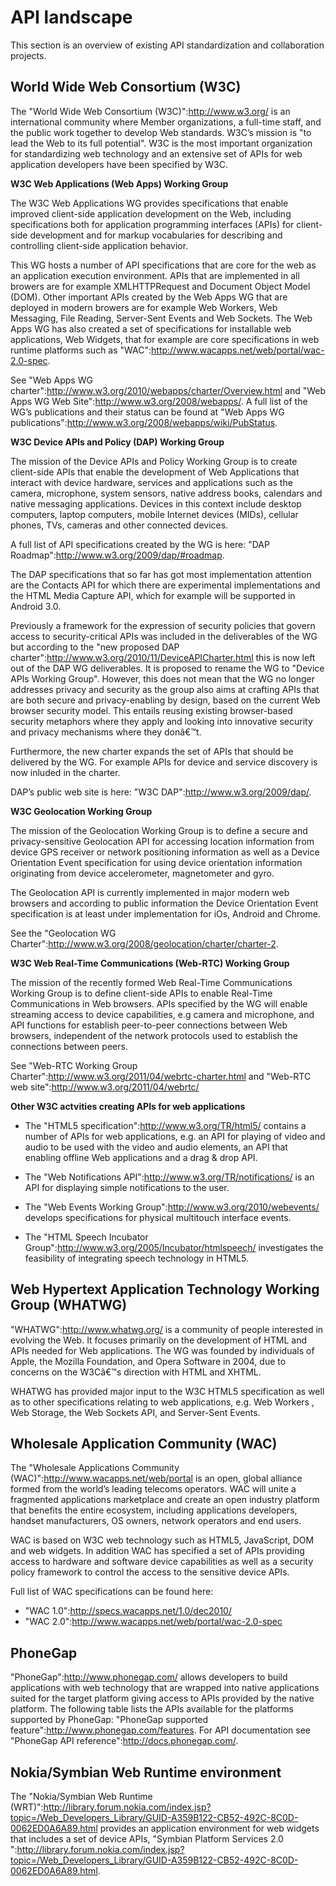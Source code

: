 API landscape
=============

This section is an overview of existing API standardization and collaboration projects.

World Wide Web Consortium (W3C)
-------------------------------

The "World Wide Web Consortium (W3C)":http://www.w3.org/ is an international community where Member organizations, a full-time staff, and the public work together to develop Web standards. W3C’s mission is "to lead the Web to its full potential". W3C is the most important organization for standardizing web technology and an extensive set of APIs for web application developers have been specified by W3C.

**W3C Web Applications (Web Apps) Working Group**

The W3C Web Applications WG provides specifications that enable improved client-side application development on the Web, including specifications both for application programming interfaces (APIs) for client-side development and for markup vocabularies for describing and controlling client-side application behavior.

This WG hosts a number of API specifications that are core for the web as an application execution environment. APIs that are implemented in all browers are for example XMLHTTPRequest and Document Object Model (DOM). Other important APIs created by the Web Apps WG that are deployed in modern browers are for example Web Workers, Web Messaging, File Reading, Server-Sent Events and Web Sockets. The Web Apps WG has also created a set of specifications for installable web applications, Web Widgets, that for example are core specifications in web runtime platforms such as "WAC":http://www.wacapps.net/web/portal/wac-2.0-spec.

See "Web Apps WG charter":http://www.w3.org/2010/webapps/charter/Overview.html and "Web Apps WG Web Site":http://www.w3.org/2008/webapps/. A full list of the WG’s publications and their status can be found at "Web Apps WG publications":http://www.w3.org/2008/webapps/wiki/PubStatus.

**W3C Device APIs and Policy (DAP) Working Group**

The mission of the Device APIs and Policy Working Group is to create client-side APIs that enable the development of Web Applications that interact with device hardware, services and applications such as the camera, microphone, system sensors, native address books, calendars and native messaging applications. Devices in this context include desktop computers, laptop computers, mobile Internet devices (MIDs), cellular phones, TVs, cameras and other connected devices.

A full list of API specifications created by the WG is here: "DAP Roadmap":http://www.w3.org/2009/dap/#roadmap.

The DAP specifications that so far has got most implementation attention are the Contacts API for which there are experimental implementations and the HTML Media Capture API, which for example will be supported in Android 3.0.

Previously a framework for the expression of security policies that govern access to security-critical APIs was included in the deliverables of the WG but according to the "new proposed DAP charter":http://www.w3.org/2010/11/DeviceAPICharter.html this is now left out of the DAP WG deliverables. It is proposed to rename the WG to "Device APIs Working Group". However, this does not mean that the WG no longer addresses privacy and security as the group also aims at crafting APIs that are both secure and privacy-enabling by design, based on the current Web browser security model. This entails reusing existing browser-based security metaphors where they apply and looking into innovative security and privacy mechanisms where they donâ€™t.

Furthermore, the new charter expands the set of APIs that should be delivered by the WG. For example APIs for device and service discovery is now inluded in the charter.

DAP’s public web site is here: "W3C DAP":http://www.w3.org/2009/dap/.

**W3C Geolocation Working Group**

The mission of the Geolocation Working Group is to define a secure and privacy-sensitive Geolocation API for accessing location information from device GPS receiver or network positioning information as well as a Device Orientation Event specification for using device orientation information originating from device accelerometer, magnetometer and gyro.

The Geolocation API is currently implemented in major modern web browsers and according to public information the Device Orientation Event specification is at least under implementation for iOs, Android and Chrome.

See the "Geolocation WG Charter":http://www.w3.org/2008/geolocation/charter/charter-2.

**W3C Web Real-Time Communications (Web-RTC) Working Group**

The mission of the recently formed Web Real-Time Communications Working Group is to define client-side APIs to enable Real-Time Communications in Web browsers. APIs specified by the WG will enable streaming access to device capabilities, e.g camera and microphone, and API functions for establish peer-to-peer connections between Web browsers, independent of the network protocols used to establish the connections between peers.

See "Web-RTC Working Group Charter":http://www.w3.org/2011/04/webrtc-charter.html and "Web-RTC web site":http://www.w3.org/2011/04/webrtc/

**Other W3C actvities creating APIs for web applications**

-   The "HTML5 specification":http://www.w3.org/TR/html5/ contains a number of APIs for web applications, e.g. an API for playing of video and audio to be used with the video and audio elements, an API that enabling offline Web applications and a drag & drop API.

-   The "Web Notifications API":http://www.w3.org/TR/notifications/ is an API for displaying simple notifications to the user.

-   The "Web Events Working Group":http://www.w3.org/2010/webevents/ develops specifications for physical multitouch interface events.

-   The "HTML Speech Incubator Group":http://www.w3.org/2005/Incubator/htmlspeech/ investigates the feasibility of integrating speech technology in HTML5.

Web Hypertext Application Technology Working Group (WHATWG)
-----------------------------------------------------------

"WHATWG":http://www.whatwg.org/ is a community of people interested in evolving the Web. It focuses primarily on the development of HTML and APIs needed for Web applications. The WG was founded by individuals of Apple, the Mozilla Foundation, and Opera Software in 2004, due to concerns on the W3Câ€™s direction with HTML and XHTML.

WHATWG has provided major input to the W3C HTML5 specification as well as to other specifications relating to web applications, e.g. Web Workers , Web Storage, the Web Sockets API, and Server-Sent Events.

Wholesale Application Community (WAC)
-------------------------------------

The "Wholesale Applications Community (WAC)":http://www.wacapps.net/web/portal is an open, global alliance formed from the world’s leading telecoms operators. WAC will unite a fragmented applications marketplace and create an open industry platform that benefits the entire ecosystem, including applications developers, handset manufacturers, OS owners, network operators and end users.

WAC is based on W3C web technology such as HTML5, JavaScript, DOM and web widgets. In addition WAC has specified a set of APIs providing access to hardware and software device capabilities as well as a security policy framework to control the access to the sensitive device APIs.

Full list of WAC specifications can be found here:
* "WAC 1.0":http://specs.wacapps.net/1.0/dec2010/
* "WAC 2.0":http://www.wacapps.net/web/portal/wac-2.0-spec

PhoneGap
--------

"PhoneGap":http://www.phonegap.com/ allows developers to build applications with web technology that are wrapped into native applications suited for the target platform giving access to APIs provided by the native platform. The following table lists the APIs available for the platforms supported by PhoneGap: "PhoneGap supported feature":http://www.phonegap.com/features. For API documentation see "PhoneGap API reference":http://docs.phonegap.com/.

Nokia/Symbian Web Runtime environment
-------------------------------------

The "Nokia/Symbian Web Runtime (WRT)":http://library.forum.nokia.com/index.jsp?topic=/Web_Developers_Library/GUID-A359B122-CB52-492C-8C0D-0062ED0A6A89.html provides an application environment for web widgets that includes a set of device APIs, "Symbian Platform Services 2.0 ":http://library.forum.nokia.com/index.jsp?topic=/Web_Developers_Library/GUID-A359B122-CB52-492C-8C0D-0062ED0A6A89.html.

